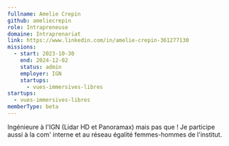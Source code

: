 ```yaml
---
fullname: Amelie Crepin
github: ameliecrepin
role: Intrapreneuse
domaine: Intraprenariat
link: https://www.linkedin.com/in/amelie-crepin-361277130
missions:
  - start: 2023-10-30
    end: 2024-12-02
    status: admin
    employer: IGN
    startups:
      - vues-immersives-libres
startups:
  - vues-immersives-libres
memberType: beta
---
```

Ingénieure à l'IGN (Lidar HD et Panoramax) mais pas que ! Je participe aussi à la com' interne et au réseau égalité femmes-hommes de l'institut.

